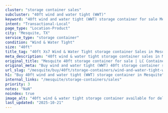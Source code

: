 ```yaml
---
cluster: "storage container sales"
subcluster: "40ft wind and water tight (WWT)"
keyword: "40ft wind and water tight (WWT) storage container for sale Mesquite, TX"
intent: "Transactional-Local"
page_type: "Location-Product"
city: "Mesquite, TX"
service_type: "storage container"
condition: "Wind & Water Tight"
size: "40ft"
title_tag: "40ft Xs7 Wind & Water Tight storage container Sales in Mesquite | LC Container"
meta_description: "40ft wind & water tight storage container sales in Mesquite. Fast delivery, competitive pricing. Serving storage containers area. Quote ID: CD5. Call (214) 524-4168 for your free quote today."
original_title: "Mesquite 40ft storage container for sale | LC Container"
original_meta: "Buy wind and water tight (WWT) 40ft storage container sale with local delivery in Mesquite, TX. LC Container — local Since 2003. Request a fast quote today."
url_slug: "/mesquite/buy/40ft/storage-containers/wind-and-water-tight-wwt"
h1: "Buy 40ft wind and water tight (WWT) storage container in Mesquite"
internal_links: "/mesquite/storage-containers/sales"
priority: 3
notes: "NaN"
noindex: true
image_alt: "40ft wind & water tight storage container available for delivery in Mesquite"
last_updated: "2025-10-21"
---
```


<!-- TODO: Add unique city/inventory copy, images, and internal links here. -->
